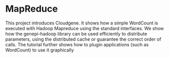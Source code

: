 MapReduce
=========
This project introduces Cloudgene. It shows how a simple WordCount is executed with Hadoop Mapreduce using the standard interfaces. We show how the genepi-hadoop library can be used efficiently to distribute parameters, using the distributed cache or guarantee the correct order of calls.
The tutorial further shows how to plugin applications (such as WordCount) to use it graphically 
